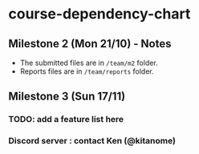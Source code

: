 # course-dependency-chart

## Milestone 2 (Mon 21/10) - Notes
- The submitted files are in ```/team/m2``` folder.
- Reports files are in ```/team/reports``` folder.

## Milestone 3 (Sun 17/11)

### TODO: add a feature list here

### Discord server : contact Ken (@kitanome)
